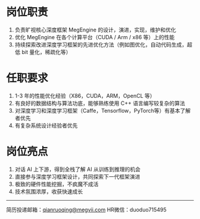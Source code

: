 # 岗位职责
 1. 负责旷视核心深度框架 MegEngine 的设计，演进，实现，维护和优化
 2. 优化 MegEngine 在各个计算平台（CUDA / Arm / x86 等）上的性能
 3. 持续探索改进深度学习框架的先进优化方法（例如图优化，自动代码生成，超低 bit 量化，稀疏化等）

# 任职要求
 1. 1-3 年的性能优化经验（X86，CUDA，ARM，OpenCL 等）
 2. 有良好的数据结构与算法功底，能够熟练使用 C++ 语言编写较复杂的算法
 3. 对深度学习和深度学习框架（Caffe，Tensorflow，PyTorch等）有基本了解者优先
 4. 有复杂系统设计经验者优先

# 岗位亮点
 1. 对话 AI 上下游，得到全栈了解 AI 从训练到推理的机会
 2. 直接参与深度学习框架设计，共同探索下一代框架演进
 3. 极致的硬件性能挖掘，不疯魔不成活
 4. 技术氛围浓厚，收获快速成长

-------

简历投递邮箱：qianruoqing@megvii.com HR微信：duoduo715495

